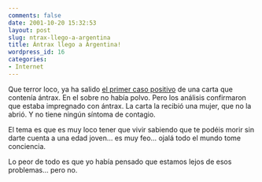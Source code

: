```yaml
---
comments: false
date: 2001-10-20 15:32:53
layout: post
slug: ntrax-llego-a-argentina
title: Ántrax llego a Argentina!
wordpress_id: 16
categories:
- Internet
---
```


Que terror loco, ya ha salido [el primer caso positivo](http://www.clarin.com/diario/hoy/i-03615.htm) de una carta que contenía ántrax. En el sobre no había polvo. Pero los análisis confirmaron que estaba impregnado con ántrax. La carta la recibió una mujer, que no la abrió. Y no tiene ningún síntoma de contagio.





El tema es que es muy loco tener que vivir sabiendo que te podéis morir sin darte cuenta a una edad joven… es muy feo… ojalá todo el mundo tome conciencia. 





Lo peor de todo es que yo había pensado que estamos lejos de esos problemas… pero no.




 

